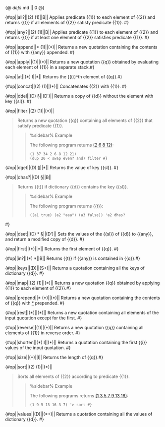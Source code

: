 {@ _defs_.md || 0 @}

{#op||all?||(2) (1)||B||
Applies predicate {{1}} to each element of {{2}} and returns {{t}} if all elements of {{2}} satisfy predicate {{1}}. #}

{#op||any?||(2) (1)||B||
Applies predicate {{1}} to each element of {{2}} and returns {{t}} if at least one element of {{2}} satisfies predicate {{1}}. #}

{#op||append||\* (1)||(\*)||
Returns a new quotation containing the contents of {{1}} with {{any}} appended. #}

{#op||apply||(1)||(\*)||
Returns a new quotation {{q}} obtained by evaluating each element of {{1}} in a separate stack.#}

{#op||at||(\*) I||\*||
Returns the {{i}}^th element of {{q}}.#}

{#op||concat||(2) (1)||(\*)||
Concatenates {{2}} with {{1}}. #}

{#op||ddel||(D) §||(D')||
Returns a copy of {{d}} without the element with key {{sl}}. #}

{#op||filter||(2) (1)||(\*)||
> Returns a new quotation {{q}} containing all elements of {{2}} that satisfy predicate {{1}}.
> 
> > %sidebar%
> > Example
> > 
> > The following program returns [(2 6 8 12)](class:kwd):
> > 
> >     (1 37 34 2 6 8 12 21) 
> >     (dup 20 < swap even? and) filter #}

{#op||dget||(D) §||\*||
Returns the value of key {{sl}}. #}

{#op||dhas?||(D) §||B||
> Returns {{t}} if dictionary {{d}} contains the key {{sl}}.
> 
> > %sidebar%
> > Example
> >  
> > The following program returns {{t}}:
> > 
> >     ((a1 true) (a2 "aaa") (a3 false)) 'a2 dhas?
 #}

{#op||dset||(D) \* §||(D')||
Sets the values of the {{sl}} of {{d}}  to {{any}}, and return a modified copy of {{d}}. #}

{#op||first||(\*)||\*||
Returns the first element of {{q}}. #}

{#op||in?||(\*) \*||B||
Returns {{t}} if {{any}} is contained in {{q}}.#}

{#op||keys||(D)||(S+)||
Returns a quotation containing all the keys of dictionary {{d}}. #}

{#op||map||(2) (1)||(\*)||
Returns a new quotation {{q}} obtained by applying {{1}} to each element of {{2}}.#}

{#op||prepend||\* (\*)||(\*)||
Returns a new quotation containing the contents of {{q}} with [\*](class:kwd) prepended. #}

{#op||rest||(\*)||(\*)||
Returns a new quotation containing all elements of the input quotation except for the first. #}

{#op||reverse||(1)||(\*)||
Returns a new quotation {{q}} containing all elements of {{1}} in reverse order. #}

{#op||shorten||(\*) I||(\*)||
Returns a quotation containing the first {{i}} values of the input quotation. #}

{#op||size||(\*)||I||
Returns the length of {{q}}.#}

{#op||sort||(2) (1)||(\*)||
> Sorts all elements of {{2}} according to predicate {{1}}. 
> 
> > %sidebar%
> > Example
> > 
> > The following programs returns [(1 3 5 7 9 13 16)](class:kwd):
> > 
> >     (1 9 5 13 16 3 7) '> sort #}

{#op||values||(D)||(\*+)||
Returns a quotation containing all the values of dictionary {{d}}. #}
